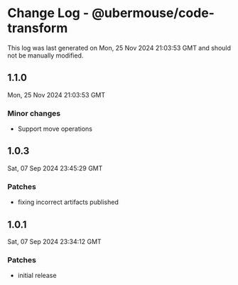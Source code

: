 # Change Log - @ubermouse/code-transform

This log was last generated on Mon, 25 Nov 2024 21:03:53 GMT and should not be manually modified.

## 1.1.0
Mon, 25 Nov 2024 21:03:53 GMT

### Minor changes

- Support move operations

## 1.0.3
Sat, 07 Sep 2024 23:45:29 GMT

### Patches

- fixing incorrect artifacts published

## 1.0.1
Sat, 07 Sep 2024 23:34:12 GMT

### Patches

- initial release

